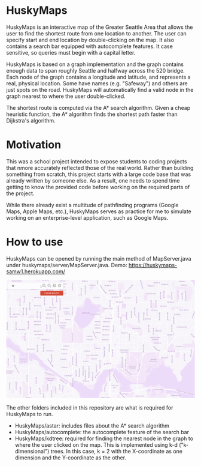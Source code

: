 # HuskyMaps
HuskyMaps is an interactive map of the Greater Seattle Area that allows the user
  to find the shortest route from one location to another. The user can specify
  start and end location by double-clicking on the map. It also contains a search
  bar equipped with autocomplete features. It case sensitive, so queries must
  begin with a capital letter.
  
HuskyMaps is based on a graph implementation and the graph contains enough data to
  span roughly Seattle and halfway across the 520 bridge. Each node of the graph
  contains a longitude and latitude, and represents a real, physical location.
  Some have names (e.g. "Safeway") and others are just spots on the road. 
  HuskyMaps will automatically find a valid node in the graph nearest to where
  the user double-clicked.

The shortest route is computed via the A* search algorithm. Given a cheap heuristic
  function, the A* algorithm finds the shortest path faster than Dijkstra's
  algorithm. 

# Motivation
This was a school project intended to expose students to coding projects that nmore accurately reflected those of the real world. Rather than building something from scratch, this project starts with a large code base that was already written by someone else. As a result, one needs to spend time getting to know the provided code before working on the required parts of the project.

While there already exist a multitude of pathfinding programs (Google Maps, Apple Maps, etc.), HuskyMaps serves as practice for me to simulate working on an enterprise-level application, such as Google Maps. 

# How to use
HuskyMaps can be opened by running the main method of MapServer.java under huskymaps/server/MapServer.java. Demo: https://huskymaps-samw1.herokuapp.com/

![HuskyMaps Demo](demo/huskymaps_demo.gif)


The other folders included in this repository are what is required for HuskyMaps to run.
- HuskyMaps/astar: includes files about the A* search algorithm
- HuskyMaps/autocomplete: the autocomplete feature of the search bar
- HuskyMaps/kdtree: required for finding the nearest node in the graph to where the user clicked on the map. This is implemented using k-d ("k-dimensional") trees. In this case, k = 2 with the X-coordinate as one dimension and the Y-coordinate as the other.
